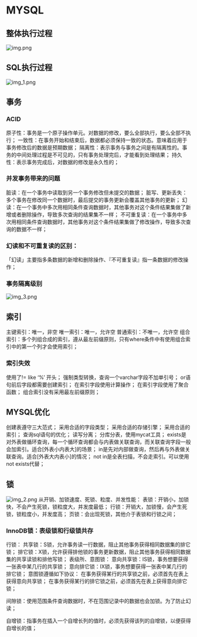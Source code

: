 # MYSQL

## 整体执行过程
![img.png](img.png)

## SQL执行过程
![img_1.png](img_1.png)

## 事务
### ACID
原子性：事务是一个原子操作单元。对数据的修改，要么全部执行，要么全部不执行；
一致性：在事务开始和结束后，数据都必须保持一致的状态。意味着应用于事务修改后的数据是预期数据；
隔离性：表示事务与事务之间是有隔离性的。事务的中间处理过程是不可见的，只有事务处理完后，才能看到处理结果；
持久性：表示事务完成后，对数据的修改是永久性的；

### 并发事务带来的问题
脏读：在一个事务中读取到另一个事务修改但未提交的数据；
脏写、更新丢失：多个事务在修改同一个数据时，最后提交的事务更新会覆盖其他事务的更新；
幻读：在一个事务中多次用相同条件查询数据时，其他事务对这个条件结果集做了新增或者删除操作，导致多次查询的结果集不一样；
不可重复读：在一个事务中多次用相同条件查询数据时，其他事务对这个条件结果集做了修改操作，导致多次查询的数据不一样；
### 幻读和不可重复读的区别：
「幻读」主要指多条数据的新增和删除操作、『不可重复读』指一条数据的修改操作；

### 事务隔离级别
![img_3.png](img_3.png)

## 索引
主键索引：唯一，非空
唯一索引：唯一，允许空
普通索引：不唯一，允许空
组合索引：多个列组合成的索引，遵从最左前缀原则，只有where条件中有使用组合索引中的第一个列才会使用索引；
### 索引失效
使用了!=
like ‘%’ 开头；
强制类型转换，查询一个varchar字段不加单引号；
or语句前后字段都需要创建索引；
在索引字段使用计算操作；
在索引字段使用了聚合函数；
组合索引没有采用最左前缀原则；

## MYSQL优化
创建表遵守三大范式；
采用合适的字段类型；
采用合适的存储引擎；
采用合适的索引；
查询sql语句的优化；
读写分离；
分库分表，使用mycat工具；
exists是对外表做循环查询，每一个循环查询都会与内表做关联查询，而关联查询字段一般会加索引。适合[外表小内表大]的场景；
in是先对内部做查询，然后再与外表做关联查询。适合[外表大内表小]的情况；
not in是全表扫描，不会走索引。可以使用not exists代替；

## 锁
![img_2.png](img_2.png)
从开销、加锁速度、死锁、粒度、并发性能：
表锁：开销小，加锁快，不会产生死锁，锁粒度大，并发度最低；
行锁：开销大，加锁慢，会产生死锁，锁粒度小，并发度高；
页锁：会出现死锁，其他介于表锁和行锁之间；
### InnoDB锁：表级锁和行级锁共存
行锁：
    共享锁：S锁，允许事务读一行数据，阻止其他事务获得相同数据集的排它锁；
    排它锁：X锁，允许获得排他锁的事务更新数据，阻止其他事务获得相同数据集的共享读锁和排他写锁；
表级所、意图锁：
    意向共享锁：IS锁，事务想要获得一张表中某几行的共享锁；
    意向排它锁：IX锁，事务想要获得一张表中某几行的排它锁；
意图锁遵循如下协议：
在事务获得某行的共享锁之前，必须首先在表上获得意向共享锁；
在事务获得某行的排它锁之前，必须首先在表上获得意向排它锁；

间隙锁：使用范围条件查询数据时，不在范围记录中的数据也会加锁。为了防止幻读；

自增锁：指事务在插入一个自增长列的值时，必须先获得该列的自增锁，以便获得自增长的值；

